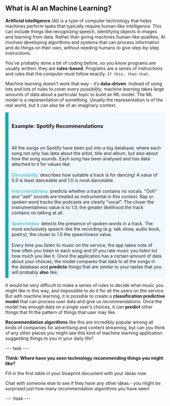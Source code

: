 ## What is AI an Machine Learning?

**Artificial intelligence** (AI) is a type of computer technology that helps machines perform tasks that typically require human-like intelligence. This can include things like recognizing speech, identifying objects in images and learning from data. Rather than giving machines human-like qualities, AI involves developing algorithms and systems that can process information and do things on their own, without needing humans to give step-by-step instructions.

You’ve probably done a bit of coding before, so you know programs are usually written: they are **rules-based**. Programs are a series of instructions and rules that the computer must follow exactly. `If this, then that.` 

Machine learning doesn’t work that way - it’s **data-driven**. Instead of using lots and lots of rules to cover every possibility, machine learning takes large amounts of data about a particular topic to build an ML model. The ML model is a representation of something. Usually the representation is of the real world, but it can also be of an imaginary context.

<div style='border-left: solid; border-width:10px; border-color: #0faeb0; background-color: aliceblue; padding: 10px;'>
<h3>Example: Spotify Recommendations</h3>
<br><br>
All the songs on Spotify have been put into a big database, where each song not only has data about the artist, title and album, but also about how the song sounds. Each song has been analysed and has data attached to it for values like:
<br><br>
<span style="color: #0faeb0">Danceability:</span> describes how suitable a track is for dancing! A value of 0.0 is least danceable and 1.0 is most danceable.
<br><br>
<span style="color: #0faeb0">Instrumentalness:</span> predicts whether a track contains no vocals. "Ooh" and "aah" sounds are treated as instrumental in this context. Rap or spoken word tracks like podcasts are clearly "vocal". The closer the instrumentalness value is to 1.0, the greater likelihood the track contains no talking at all.
<br><br>
<span style="color: #0faeb0">Speechiness:</span> detects the presence of spoken words in a track. The more exclusively speech-like the recording (e.g. talk show, audio book, poetry), the closer to 1.0 the speechiness value. 
<br><br>
Every time you listen to music on the service, the app takes note of how often you listen to each song and (if you rate music you listen to) how much you like it. Once the application has a certain amount of data about your choices, the model compares that data to all the songs in the database and <b>predicts</b> things that are similar to your tastes that you will probably <b>also</b> like.

</div>

It would be very difficult to make a series of rules to decide what music you might like in this way, and impossible to do it for all the users on the service. But with machine learning, it is possible to create a **classification predictive model** that can process user data and give us recommendations. Once the model has enough data on a single user’s choices, it can **predict** other things that fit the pattern of things that user may like.

**Recommendation algorithms** like this are incredibly popular among all kinds of companies for advertising and content streaming, but can you think of any other places you might see this kind of machine learning application suggesting things to you in your daily life?

--- task ---

**Think: Where have you seen technology recommending things you might like?** 

Fill in the first table in your blueprint document with your ideas now.

Chat with someone else to see if they have any other ideas - you might be surprised just how many recommendation algorithms you have seen!

--- /task ---

